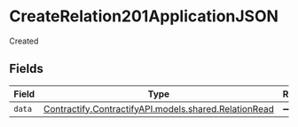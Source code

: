 # CreateRelation201ApplicationJSON

Created


## Fields

| Field                                                                                        | Type                                                                                         | Required                                                                                     | Description                                                                                  |
| -------------------------------------------------------------------------------------------- | -------------------------------------------------------------------------------------------- | -------------------------------------------------------------------------------------------- | -------------------------------------------------------------------------------------------- |
| `data`                                                                                       | [Contractify.ContractifyAPI.models.shared.RelationRead](../../models/shared/RelationRead.md) | :heavy_minus_sign:                                                                           | N/A                                                                                          |